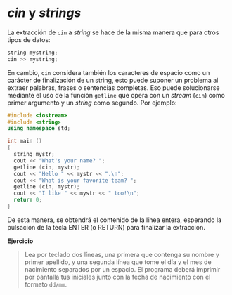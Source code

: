 _cin_ y _strings_
====

La extracción de `cin` a _string_ se hace de la misma manera que para otros tipos de datos:

```cpp
string mystring;
cin >> mystring;
```

En cambio, `cin` considera también los caracteres de espacio como un carácter de finalización de un string, esto puede suponer un problema al extraer palabras, frases o sentencias completas. Eso puede solucionarse mediante el uso de la función `getline` que opera con un _stream_ (`cin`) como primer argumento y un _string_ como segundo. Por ejemplo:

```cpp
#include <iostream>
#include <string>
using namespace std;

int main ()
{
  string mystr;
  cout << "What's your name? ";
  getline (cin, mystr);
  cout << "Hello " << mystr << ".\n";
  cout << "What is your favorite team? ";
  getline (cin, mystr);
  cout << "I like " << mystr << " too!\n";
  return 0;
}
```

De esta manera, se obtendrá el contenido de la línea entera, esperando la pulsación de la tecla ENTER (o RETURN) para finalizar la extracción.

**Ejercicio**
> Lea por teclado dos líneas, una primera que contenga su nombre y primer apellido, y una segunda línea que tome el día y el mes de nacimiento separados por un espacio. El programa deberá imprimir por pantalla tus iniciales junto con la fecha de nacimiento con el formato `dd/mm`.



